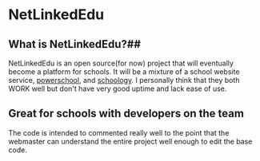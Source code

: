 NetLinkedEdu
====
## What is  NetLinkedEdu?##
NetLinkedEdu is an open source(for now) project that will eventually become a platform for schools. It will be a mixture of a school website service, [powerschool](powerschool.com), and [schoology](schoology.com). I personally think that they both WORK well but don't have very good uptime and lack ease of use.
## Great for schools with developers on the team ##
The code is intended to commented really well to the point that the webmaster can understand the entire project well enough to edit the base code.
